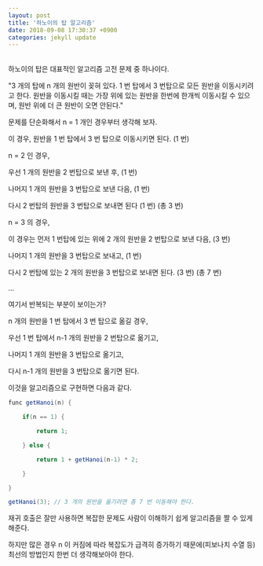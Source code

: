 ```yaml
---
layout: post
title: '하노이의 탑 알고리즘'
date: 2018-09-08 17:30:37 +0900
categories: jekyll update
---
```


<br>
하노이의 탑은 대표적인 알고리즘 고전 문제 중 하나이다.

"3 개의 탑에 n 개의 원반이 꽂혀 있다. 1 번 탑에서 3 번탑으로 모든 원반을 이동시키려고 한다. 원반을 이동시킬 때는 가장 위에 있는 원반을 한번에 한개씩 이동시킬 수 있으며, 원반 위에 더 큰 원반이 오면 안된다."

문제를 단순화해서 n = 1 개인 경우부터 생각해 보자.

이 경우, 원반을 1 번 탑에서 3 번 탑으로 이동시키면 된다. (1 번)

n = 2 인 경우,

우선 1 개의 원반을 2 번탑으로 보낸 후, (1 번)

나머지 1 개의 원반을 3 번탑으로 보낸 다음, (1 번)

다시 2 번탑의 원반을 3 번탑으로 보내면 된다 (1 번) (총 3 번)

n = 3 의 경우,

이 경우는 먼저 1 번탑에 있는 위에 2 개의 원반을 2 번탑으로 보낸 다음, (3 번)

나머지 1 개의 원반을 3 번탑으로 보내고, (1 번)

다시 2 번탑에 있는 2 개의 원반을 3 번탑으로 보내면 된다. (3 번) (총 7 번)

...

여기서 반복되는 부분이 보이는가?

n 개의 원반을 1 번 탑에서 3 번 탑으로 옮길 경우,

우선 1 번 탑에서 n-1 개의 원반을 2 번탑으로 옮기고,

나머지 1 개의 원반을 3 번탑으로 옮기고,

다시 n-1 개의 원반을 3 번탑으로 옮기면 된다.

이것을 알고리즘으로 구현하면 다음과 같다.

```java
func getHanoi(n) {

    if(n == 1) {

        return 1;

    } else {

        return 1 + getHanoi(n-1) * 2;

    }

}

getHanoi(3); // 3 개의 원반을 옮기려면 총 7 번 이동해야 한다.
```

재귀 호출은 잘만 사용하면 복잡한 문제도 사람이 이해하기 쉽게 알고리즘을 짤 수 있게 해준다.

하지만 많은 경우 n 이 커짐에 따라 복잡도가 급격히 증가하기 때문에(피보나치 수열 등) 최선의 방법인지 한번 더 생각해보아야 한다.
